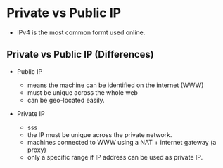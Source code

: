 # Private vs Public IP
- IPv4 is the most common formt used online.

## Private vs Public IP (Differences)
- Public IP
  - means the machine can be identified on the internet (WWW)
  - must be unique across the whole web
  - can be geo-located easily.

- Private IP
  - sss
  - the IP must be unique across the private network.
  - machines connected to WWW using a NAT + internet gateway (a proxy)
  - only a specific range if IP address can be used as private IP.

